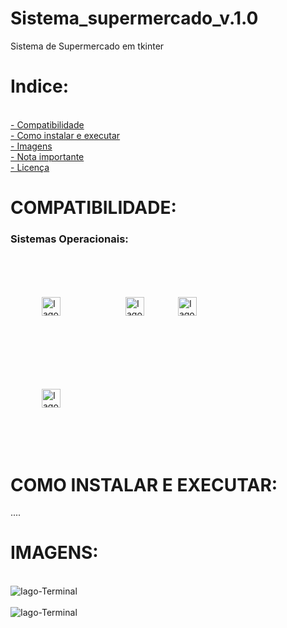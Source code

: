 # Sistema_supermercado_v.1.0
Sistema de Supermercado em tkinter
# Indice:
<div align="height"><br>
  <a href="https://github.com/Iagosilva019/connect_qrNgrok/blob/main/README.md#compatibilidade"> - Compatibilidade</a><br>
  <a href="https://github.com/Iagosilva019/connect_qrNgrok/blob/main/README.md#como-instalar-e-executar"> - Como instalar e executar </a><br>
  <a href="https://github.com/Iagosilva019/connect_qrNgrok/blob/main/README.md#imagens"> - Imagens</a><br>
  <a href="https://github.com/Iagosilva019/connect_qrNgrok/blob/main/README.md#nota-importante"> - Nota importante</a><br>
  <a href="https://github.com/Iagosilva019/connect_qrNgrok/blob/main/README.md#licenca"> - Licença</a><br>


# COMPATIBILIDADE:

<h3>Sistemas Operacionais:</h3>
     
<div align="height"><br>


<img align="center" alt="Iago-Terminal" width="30" height="30" src="https://user-images.githubusercontent.com/92806149/222990291-eab04c18-3588-44d3-998c-4e8ce25f217b.png"  style=" margin-left:50px">
 
 <img align="center" alt="Iago-Terminal" width="30" height="30" src="https://user-images.githubusercontent.com/92806149/222975588-bc14813a-41af-4ab9-80db-01dad2e654ad.png" style=" margin-left:100px">
 
 
 <img align="center" alt="Iago-Terminal" width="30" height="30" src="https://user-images.githubusercontent.com/92806149/222975781-66859ae2-3190-433d-8d6d-f00e373fecca.png"  style="margin:50px">
</div><br>

 <img align="center" alt="Iago-Terminal" width="30" height="30" src="https://github.com/Iagosilva019/Sistema_supermercado_v.1.0/assets/92806149/e72979a8-f4f8-4a5a-8656-9280ddb38bbf"  style="margin:50px">
</div><br>





# COMO INSTALAR E EXECUTAR:

  ....

# IMAGENS:
<div align="height"><br>
<img align="center" alt="Iago-Terminal"  src="https://github.com/Iagosilva019/Sistema_supermercado_v.1.0/assets/92806149/c2d6e321-ecd7-41bf-951b-6cdacdedc670"><br><br>
<img align="center" alt="Iago-Terminal"  src="https://github.com/Iagosilva019/Sistema_supermercado_v.1.0/assets/92806149/c4a77705-be29-40a9-b863-658f90984ca6">
</div><br>

